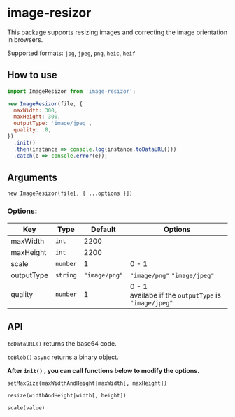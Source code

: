 # image-resizor
This package supports resizing images and correcting the image orientation in browsers.

Supported formats: `jpg`, `jpeg`, `png`, `heic`, `heif`



## How to use

```javascript
import ImageResizor from 'image-resizor';
```

```javascript
new ImageResizor(file, {
  maxWidth: 300,
  maxHeight: 300,
  outputType: 'image/jpeg',
  quality: .8,
})
  .init()
  .then(instance => console.log(instance.toDataURL()))
  .catch(e => console.error(e));
```


## Arguments

`new ImageResizor(file[, { ...options }])`



### Options:

| Key        | Type     | Default     | Options                                                     |
| ---------- | -------- | ----------- | ---------------------------------------------------- |
| maxWidth   | `int`    | 2200        |                                                      |
| maxHeight  | `int`    | 2200        |                                                      |
| scale      | `number` | 1           | 0 - 1                                                |
| outputType | `string`   | `"image/png"` | `"image/png"` `"image/jpeg"`                          |
| quality    | `number` | 1           | 0 - 1 <br/>availabe if the `outputType` is `"image/jpeg"` |



## API

`toDataURL()` returns the base64 code.

`toBlob()` `async` returns a binary object.




**After `init()` , you can call functions below to modify the options.**

`setMaxSize(maxWidthAndHeight|maxWidth[, maxHeight])`

`resize(widthAndHeight|width[, height])`

`scale(value)`


